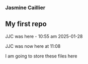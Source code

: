### Jasmine Caillier
## My first repo

JJC was here - 10:55 am 2025-01-28

JJC was now here at 11:08

I am going to store these files here 
